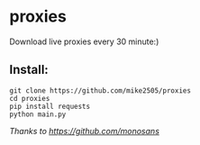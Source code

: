# proxies
Download live proxies every 30 minute:)

## Install: 
```
git clone https://github.com/mike2505/proxies
cd proxies
pip install requests
python main.py
```
*Thanks to https://github.com/monosans*
